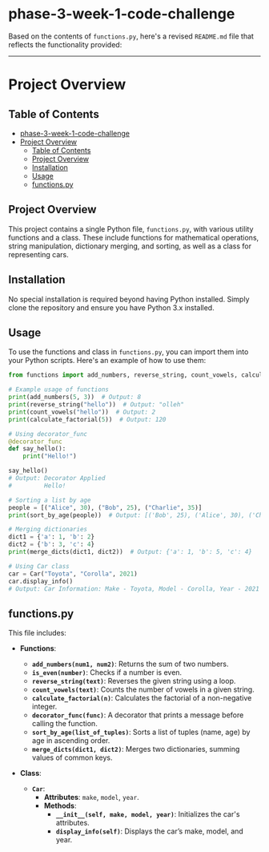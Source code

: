 # phase-3-week-1-code-challenge

Based on the contents of `functions.py`, here's a revised `README.md` file that reflects the functionality provided:

---

# Project Overview

## Table of Contents

- [phase-3-week-1-code-challenge](#phase-3-week-1-code-challenge)
- [Project Overview](#project-overview)
  - [Table of Contents](#table-of-contents)
  - [Project Overview](#project-overview-1)
  - [Installation](#installation)
  - [Usage](#usage)
  - [functions.py](#functionspy)

## Project Overview

This project contains a single Python file, `functions.py`, with various utility functions and a class. These include functions for mathematical operations, string manipulation, dictionary merging, and sorting, as well as a class for representing cars. 

## Installation

No special installation is required beyond having Python installed. Simply clone the repository and ensure you have Python 3.x installed.

## Usage

To use the functions and class in `functions.py`, you can import them into your Python scripts. Here's an example of how to use them:

```python
from functions import add_numbers, reverse_string, count_vowels, calculate_factorial, decorator_func, sort_by_age, merge_dicts, Car

# Example usage of functions
print(add_numbers(5, 3))  # Output: 8
print(reverse_string("hello"))  # Output: "olleh"
print(count_vowels("hello"))  # Output: 2
print(calculate_factorial(5))  # Output: 120

# Using decorator_func
@decorator_func
def say_hello():
    print("Hello!")

say_hello()
# Output: Decorator Applied
#         Hello!

# Sorting a list by age
people = [("Alice", 30), ("Bob", 25), ("Charlie", 35)]
print(sort_by_age(people))  # Output: [('Bob', 25), ('Alice', 30), ('Charlie', 35)]

# Merging dictionaries
dict1 = {'a': 1, 'b': 2}
dict2 = {'b': 3, 'c': 4}
print(merge_dicts(dict1, dict2))  # Output: {'a': 1, 'b': 5, 'c': 4}

# Using Car class
car = Car("Toyota", "Corolla", 2021)
car.display_info()
# Output: Car Information: Make - Toyota, Model - Corolla, Year - 2021
```

## functions.py

This file includes:

- **Functions**:
  - **`add_numbers(num1, num2)`**: Returns the sum of two numbers.
  - **`is_even(number)`**: Checks if a number is even.
  - **`reverse_string(text)`**: Reverses the given string using a loop.
  - **`count_vowels(text)`**: Counts the number of vowels in a given string.
  - **`calculate_factorial(n)`**: Calculates the factorial of a non-negative integer.
  - **`decorator_func(func)`**: A decorator that prints a message before calling the function.
  - **`sort_by_age(list_of_tuples)`**: Sorts a list of tuples (name, age) by age in ascending order.
  - **`merge_dicts(dict1, dict2)`**: Merges two dictionaries, summing values of common keys.

- **Class**:
  - **`Car`**:
    - **Attributes**: `make`, `model`, `year`.
    - **Methods**:
      - **`__init__(self, make, model, year)`**: Initializes the car's attributes.
      - **`display_info(self)`**: Displays the car’s make, model, and year.
